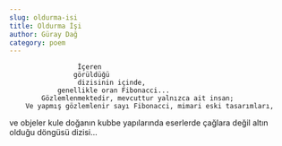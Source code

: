 ```yaml
---
slug: oldurma-isi
title: Oldurma İşi
author: Güray Dağ
category: poem
---
```


					 İçeren
					görüldüğü
				     dizisinin içinde,
				genellikle oran Fibonacci...
			Gözlemlenmektedir, mevcuttur yalnızca ait insan;
		Ve yapmış gözlemlenir sayı Fibonacci, mimari eski tasarımları,
ve objeler kule doğanın kubbe yapılarında eserlerde çağlara değil altın olduğu döngüsü dizisi... 